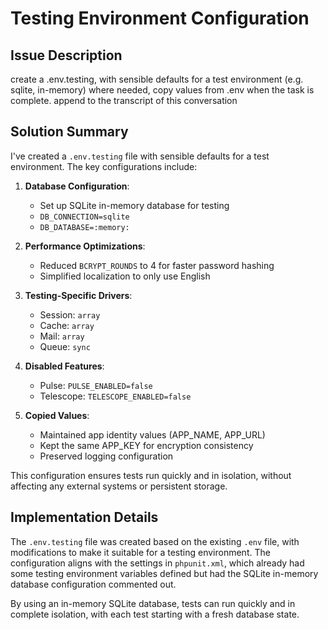 # Testing Environment Configuration

## Issue Description
create a .env.testing, with sensible defaults for a test environment (e.g. sqlite, in-memory)
where needed, copy values from .env
when the task is complete. append to the transcript of this conversation

## Solution Summary
I've created a `.env.testing` file with sensible defaults for a test environment. The key configurations include:

1. **Database Configuration**:
   - Set up SQLite in-memory database for testing
   - `DB_CONNECTION=sqlite`
   - `DB_DATABASE=:memory:`

2. **Performance Optimizations**:
   - Reduced `BCRYPT_ROUNDS` to 4 for faster password hashing
   - Simplified localization to only use English

3. **Testing-Specific Drivers**:
   - Session: `array`
   - Cache: `array`
   - Mail: `array`
   - Queue: `sync`

4. **Disabled Features**:
   - Pulse: `PULSE_ENABLED=false`
   - Telescope: `TELESCOPE_ENABLED=false`

5. **Copied Values**:
   - Maintained app identity values (APP_NAME, APP_URL)
   - Kept the same APP_KEY for encryption consistency
   - Preserved logging configuration

This configuration ensures tests run quickly and in isolation, without affecting any external systems or persistent storage.

## Implementation Details
The `.env.testing` file was created based on the existing `.env` file, with modifications to make it suitable for a testing environment. The configuration aligns with the settings in `phpunit.xml`, which already had some testing environment variables defined but had the SQLite in-memory database configuration commented out.

By using an in-memory SQLite database, tests can run quickly and in complete isolation, with each test starting with a fresh database state.
